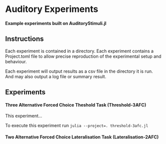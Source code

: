 # Auditory Experiments

#### Example experiments built on AuditoryStimuli.jl

## Instructions

Each experiment is contained in a directory. Each experiment contains a Project.toml file to allow precise reproduction of the experimental setup and behaviour.

Each experiment will output results as a csv file in the directory it is run. And may also output a log file or summary result.

## Experiments

#### Three Alternative Forced Choice Theshold Task (Threshold-3AFC)

This experiment...

To execute this experiment run `julia --project=. threshold-3afc.jl`

#### Two Alternative Forced Choice Lateralisation Task (Lateralisation-2AFC)
